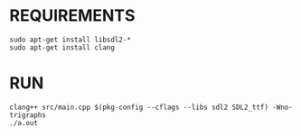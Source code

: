 # REQUIREMENTS

```shell
sudo apt-get install libsdl2-*
sudo apt-get install clang
```

# RUN

```shell
clang++ src/main.cpp $(pkg-config --cflags --libs sdl2 SDL2_ttf) -Wno-trigraphs
./a.out
```
